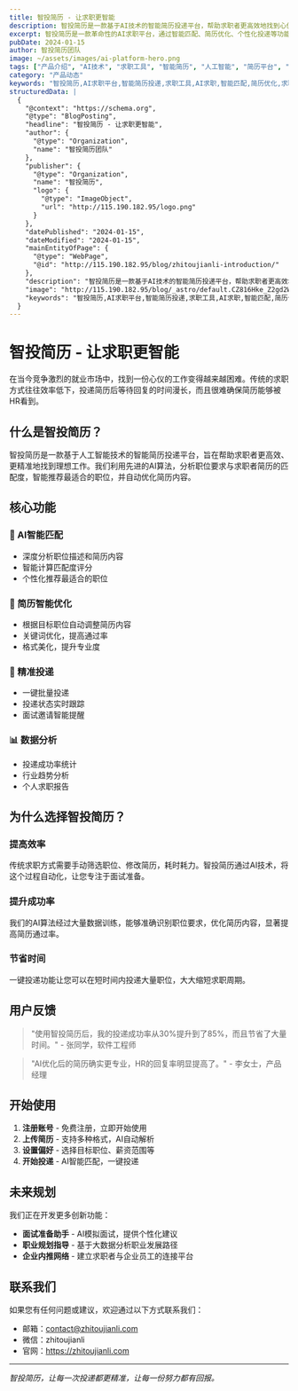 ```yaml
---
title: 智投简历 - 让求职更智能
description: 智投简历是一款基于AI技术的智能简历投递平台，帮助求职者更高效地找到心仪工作。
excerpt: 智投简历是一款革命性的AI求职平台，通过智能匹配、简历优化、个性化投递等功能，帮助求职者更精准、更高效地找到心仪工作。让AI为你的求职之路助力！
pubDate: 2024-01-15
author: 智投简历团队
image: ~/assets/images/ai-platform-hero.png
tags: ["产品介绍", "AI技术", "求职工具", "智能简历", "人工智能", "简历平台", "求职网站", "AI招聘", "智能投递"]
category: "产品动态"
keywords: "智投简历,AI求职平台,智能简历投递,求职工具,AI求职,智能匹配,简历优化,求职助手,职业发展,求职技巧"
structuredData: |
  {
    "@context": "https://schema.org",
    "@type": "BlogPosting",
    "headline": "智投简历 - 让求职更智能",
    "author": {
      "@type": "Organization",
      "name": "智投简历团队"
    },
    "publisher": {
      "@type": "Organization",
      "name": "智投简历",
      "logo": {
        "@type": "ImageObject",
        "url": "http://115.190.182.95/logo.png"
      }
    },
    "datePublished": "2024-01-15",
    "dateModified": "2024-01-15",
    "mainEntityOfPage": {
      "@type": "WebPage",
      "@id": "http://115.190.182.95/blog/zhitoujianli-introduction/"
    },
    "description": "智投简历是一款基于AI技术的智能简历投递平台，帮助求职者更高效地找到心仪工作。",
    "image": "http://115.190.182.95/blog/_astro/default.CZ816Hke_Z2gd2WR.jpg",
    "keywords": "智投简历,AI求职平台,智能简历投递,求职工具,AI求职,智能匹配,简历优化,求职助手,职业发展,求职技巧"
  }
---
```


# 智投简历 - 让求职更智能

在当今竞争激烈的就业市场中，找到一份心仪的工作变得越来越困难。传统的求职方式往往效率低下，投递简历后等待回复的时间漫长，而且很难确保简历能够被HR看到。

## 什么是智投简历？

智投简历是一款基于人工智能技术的智能简历投递平台，旨在帮助求职者更高效、更精准地找到理想工作。我们利用先进的AI算法，分析职位要求与求职者简历的匹配度，智能推荐最适合的职位，并自动优化简历内容。

## 核心功能

### 🤖 AI智能匹配
- 深度分析职位描述和简历内容
- 智能计算匹配度评分
- 个性化推荐最适合的职位

### 📝 简历智能优化
- 根据目标职位自动调整简历内容
- 关键词优化，提高通过率
- 格式美化，提升专业度

### 🎯 精准投递
- 一键批量投递
- 投递状态实时跟踪
- 面试邀请智能提醒

### 📊 数据分析
- 投递成功率统计
- 行业趋势分析
- 个人求职报告

## 为什么选择智投简历？

### 提高效率
传统求职方式需要手动筛选职位、修改简历，耗时耗力。智投简历通过AI技术，将这个过程自动化，让您专注于面试准备。

### 提升成功率
我们的AI算法经过大量数据训练，能够准确识别职位要求，优化简历内容，显著提高简历通过率。

### 节省时间
一键投递功能让您可以在短时间内投递大量职位，大大缩短求职周期。

## 用户反馈

> "使用智投简历后，我的投递成功率从30%提升到了85%，而且节省了大量时间。" - 张同学，软件工程师

> "AI优化后的简历确实更专业，HR的回复率明显提高了。" - 李女士，产品经理

## 开始使用

1. **注册账号** - 免费注册，立即开始使用
2. **上传简历** - 支持多种格式，AI自动解析
3. **设置偏好** - 选择目标职位、薪资范围等
4. **开始投递** - AI智能匹配，一键投递

## 未来规划

我们正在开发更多创新功能：

- **面试准备助手** - AI模拟面试，提供个性化建议
- **职业规划指导** - 基于大数据分析职业发展路径
- **企业内推网络** - 建立求职者与企业员工的连接平台

## 联系我们

如果您有任何问题或建议，欢迎通过以下方式联系我们：

- 邮箱：contact@zhitoujianli.com
- 微信：zhitoujianli
- 官网：https://zhitoujianli.com

---

*智投简历，让每一次投递都更精准，让每一份努力都有回报。*


